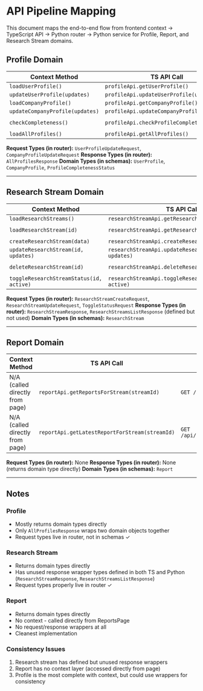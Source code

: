# API Pipeline Mapping

This document maps the end-to-end flow from frontend context → TypeScript API → Python router → Python service for Profile, Report, and Research Stream domains.

## Profile Domain

| Context Method | TS API Call | Endpoint | Router Handler | Service Method |
|---------------|-------------|----------|---------------|----------------|
| `loadUserProfile()` | `profileApi.getUserProfile()` | `GET /api/auth/me` | `get_current_user_profile()` | `ProfileService.get_user_profile()` |
| `updateUserProfile(updates)` | `profileApi.updateUserProfile(updates)` | `PUT /api/users/profile` | `update_user_profile()` | `ProfileService.update_user_profile()` |
| `loadCompanyProfile()` | `profileApi.getCompanyProfile()` | `GET /api/companies/profile` | `get_company_profile()` | `ProfileService.get_company_profile()` |
| `updateCompanyProfile(updates)` | `profileApi.updateCompanyProfile(updates)` | `PUT /api/companies/profile` | `update_company_profile()` | `ProfileService.update_company_profile()` |
| `checkCompleteness()` | `profileApi.checkProfileCompleteness()` | `GET /api/profiles/completeness` | `check_profile_completeness()` | `ProfileService.check_profile_completeness()` |
| `loadAllProfiles()` | `profileApi.getAllProfiles()` | `GET /api/profiles/all` | `get_all_profiles()` | `ProfileService.get_all_profiles()` |

**Request Types (in router):** `UserProfileUpdateRequest`, `CompanyProfileUpdateRequest`
**Response Types (in router):** `AllProfilesResponse`
**Domain Types (in schemas):** `UserProfile`, `CompanyProfile`, `ProfileCompletenessStatus`

---

## Research Stream Domain

| Context Method | TS API Call | Endpoint | Router Handler | Service Method |
|---------------|-------------|----------|---------------|----------------|
| `loadResearchStreams()` | `researchStreamApi.getResearchStreams()` | `GET /api/research-streams` | `get_research_streams()` | `ResearchStreamService.get_user_research_streams()` |
| `loadResearchStream(id)` | `researchStreamApi.getResearchStream(id)` | `GET /api/research-streams/{stream_id}` | `get_research_stream()` | `ResearchStreamService.get_research_stream()` |
| `createResearchStream(data)` | `researchStreamApi.createResearchStream(data)` | `POST /api/research-streams` | `create_research_stream()` | `ResearchStreamService.create_research_stream()` |
| `updateResearchStream(id, updates)` | `researchStreamApi.updateResearchStream(id, updates)` | `PUT /api/research-streams/{stream_id}` | `update_research_stream()` | `ResearchStreamService.update_research_stream()` |
| `deleteResearchStream(id)` | `researchStreamApi.deleteResearchStream(id)` | `DELETE /api/research-streams/{stream_id}` | `delete_research_stream()` | `ResearchStreamService.delete_research_stream()` |
| `toggleResearchStreamStatus(id, active)` | `researchStreamApi.toggleResearchStreamStatus(id, active)` | `PATCH /api/research-streams/{stream_id}/status` | `toggle_research_stream_status()` | `ResearchStreamService.update_research_stream()` |

**Request Types (in router):** `ResearchStreamCreateRequest`, `ResearchStreamUpdateRequest`, `ToggleStatusRequest`
**Response Types (in router):** `ResearchStreamResponse`, `ResearchStreamsListResponse` (defined but not used)
**Domain Types (in schemas):** `ResearchStream`

---

## Report Domain

| Context Method | TS API Call | Endpoint | Router Handler | Service Method |
|---------------|-------------|----------|---------------|----------------|
| N/A (called directly from page) | `reportApi.getReportsForStream(streamId)` | `GET /api/reports/stream/{stream_id}` | `get_reports_for_stream()` | `ReportService.get_reports_for_stream()` |
| N/A (called directly from page) | `reportApi.getLatestReportForStream(streamId)` | `GET /api/reports/stream/{stream_id}/latest` | `get_latest_report_for_stream()` | `ReportService.get_latest_report_for_stream()` |

**Request Types (in router):** None
**Response Types (in router):** None (returns domain type directly)
**Domain Types (in schemas):** `Report`

---

## Notes

### Profile
- Mostly returns domain types directly
- Only `AllProfilesResponse` wraps two domain objects together
- Request types live in router, not in schemas ✓

### Research Stream
- Returns domain types directly
- Has unused response wrapper types defined in both TS and Python (`ResearchStreamResponse`, `ResearchStreamsListResponse`)
- Request types properly live in router ✓

### Report
- Returns domain types directly
- No context - called directly from ReportsPage
- No request/response wrappers at all
- Cleanest implementation

### Consistency Issues
1. Research stream has defined but unused response wrappers
2. Report has no context layer (accessed directly from page)
3. Profile is the most complete with context, but could use wrappers for consistency
